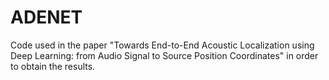 # ADENET
Code used in the paper "Towards End-to-End Acoustic Localization using Deep Learning: from Audio Signal to Source Position Coordinates" in order to obtain the results.
